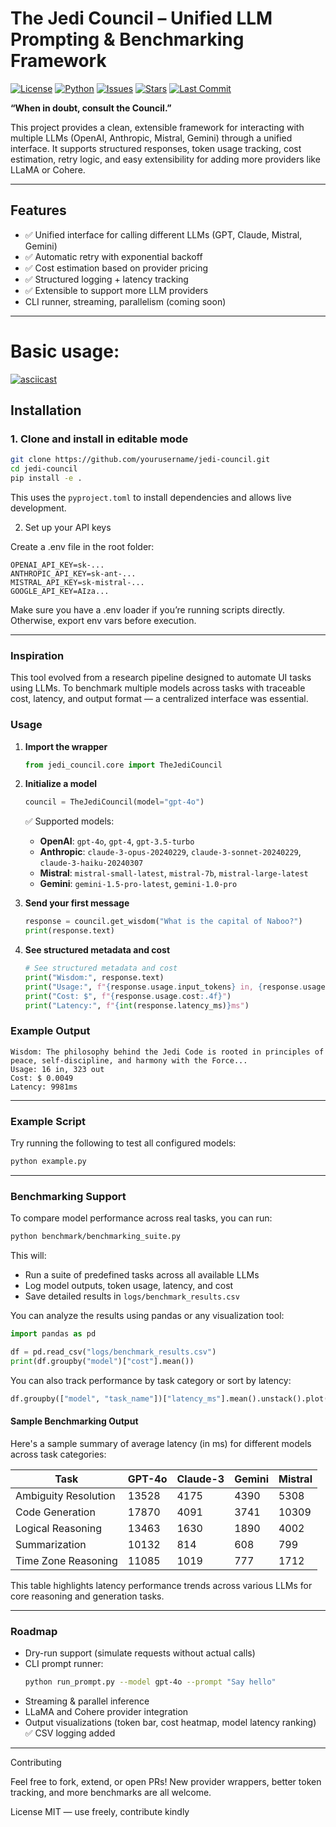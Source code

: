 # The Jedi Council – Unified LLM Prompting & Benchmarking Framework
[![License](https://img.shields.io/github/license/avdhoot0303/jedi-council)](LICENSE)
[![Python](https://img.shields.io/badge/python-3.10%2B-blue)](https://www.python.org/downloads/)
[![Issues](https://img.shields.io/github/issues/avdhoot0303/jedi-council)](https://github.com/avdhoot0303/jedi-council/issues)
[![Stars](https://img.shields.io/github/stars/avdhoot0303/jedi-council?style=social)](https://github.com/avdhoot0303/jedi-council/stargazers)
[![Last Commit](https://img.shields.io/github/last-commit/avdhoot0303/jedi-council)](https://github.com/avdhoot0303/jedi-council/commits/main)

**“When in doubt, consult the Council.”**

This project provides a clean, extensible framework for interacting with multiple LLMs (OpenAI, Anthropic, Mistral, Gemini) through a unified interface. It supports structured responses, token usage tracking, cost estimation, retry logic, and easy extensibility for adding more providers like LLaMA or Cohere.

---

## Features

- ✅ Unified interface for calling different LLMs (GPT, Claude, Mistral, Gemini)
- ✅ Automatic retry with exponential backoff
- ✅ Cost estimation based on provider pricing
- ✅ Structured logging + latency tracking
- ✅ Extensible to support more LLM providers
- CLI runner, streaming, parallelism (coming soon)

---

# Basic usage:
[![asciicast](https://asciinema.org/a/euFO68LNmDOdSxzhgdNQABYf2.svg)](https://asciinema.org/a/euFO68LNmDOdSxzhgdNQABYf2)

## Installation

### 1. Clone and install in editable mode

```bash
git clone https://github.com/yourusername/jedi-council.git
cd jedi-council
pip install -e .
```

This uses the `pyproject.toml` to install dependencies and allows live development.

2. Set up your API keys

Create a .env file in the root folder:

```.env
OPENAI_API_KEY=sk-...
ANTHROPIC_API_KEY=sk-ant-...
MISTRAL_API_KEY=sk-mistral-...
GOOGLE_API_KEY=AIza...
```
Make sure you have a .env loader if you’re running scripts directly. Otherwise, export env vars before execution.

---
### Inspiration

This tool evolved from a research pipeline designed to automate UI tasks using LLMs. To benchmark multiple models across tasks with traceable cost, latency, and output format — a centralized interface was essential.



### Usage

1. **Import the wrapper**
   ```python
   from jedi_council.core import TheJediCouncil
   ```

2. **Initialize a model**
   ```python
   council = TheJediCouncil(model="gpt-4o")
   ```

   ✅ Supported models:
   - **OpenAI**: `gpt-4o`, `gpt-4`, `gpt-3.5-turbo`
   - **Anthropic**: `claude-3-opus-20240229`, `claude-3-sonnet-20240229`, `claude-3-haiku-20240307`
   - **Mistral**: `mistral-small-latest`, `mistral-7b`, `mistral-large-latest`
   - **Gemini**: `gemini-1.5-pro-latest`, `gemini-1.0-pro`

3. **Send your first message**
   ```python
   response = council.get_wisdom("What is the capital of Naboo?")
   print(response.text) 
   ```

4. **See structured metadata and cost**
   ```python
   # See structured metadata and cost
   print("Wisdom:", response.text)
   print("Usage:", f"{response.usage.input_tokens} in, {response.usage.output_tokens} out")
   print("Cost: $", f"{response.usage.cost:.4f}")
   print("Latency:", f"{int(response.latency_ms)}ms") 
   ```

### Example Output

```
Wisdom: The philosophy behind the Jedi Code is rooted in principles of peace, self-discipline, and harmony with the Force...
Usage: 16 in, 323 out  
Cost: $ 0.0049  
Latency: 9981ms
```

---

### Example Script

Try running the following to test all configured models:

```bash
python example.py
```

---

### Benchmarking Support

To compare model performance across real tasks, you can run:

```bash
python benchmark/benchmarking_suite.py
```

This will:
- Run a suite of predefined tasks across all available LLMs
- Log model outputs, token usage, latency, and cost
- Save detailed results in `logs/benchmark_results.csv`

You can analyze the results using pandas or any visualization tool:

```python
import pandas as pd

df = pd.read_csv("logs/benchmark_results.csv")
print(df.groupby("model")["cost"].mean())
```

You can also track performance by task category or sort by latency:

```python
df.groupby(["model", "task_name"])["latency_ms"].mean().unstack().plot(kind="bar")
```

#### Sample Benchmarking Output

Here's a sample summary of average latency (in ms) for different models across task categories:

| Task                  | GPT-4o | Claude-3 | Gemini | Mistral |
|-----------------------|--------|----------|--------|---------|
| Ambiguity Resolution  | 13528  | 4175     | 4390   | 5308    |
| Code Generation       | 17870  | 4091     | 3741   | 10309   |
| Logical Reasoning     | 13463  | 1630     | 1890   | 4002    |
| Summarization         | 10132  | 814      | 608    | 799     |
| Time Zone Reasoning   | 11085  | 1019     | 777    | 1712    |

This table highlights latency performance trends across various LLMs for core reasoning and generation tasks.

---

### Roadmap

- Dry-run support (simulate requests without actual calls)
- CLI prompt runner:  
  ```bash
  python run_prompt.py --model gpt-4o --prompt "Say hello"
  ```
- Streaming & parallel inference
- LLaMA and Cohere provider integration
- Output visualizations (token bar, cost heatmap, model latency ranking) ✅ CSV logging added

---

Contributing

Feel free to fork, extend, or open PRs! New provider wrappers, better token tracking, and more benchmarks are all welcome.


License MIT — use freely, contribute kindly
